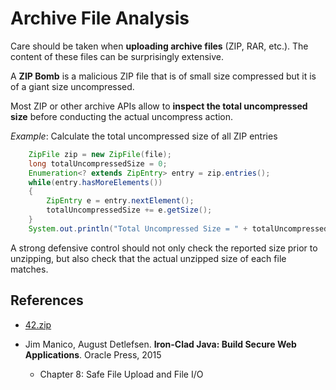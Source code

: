 # Archive File Analysis

Care should be taken when **uploading archive files** (ZIP, RAR, etc.). 
The content of these files can be surprisingly extensive.

A **ZIP Bomb** is a malicious ZIP file that is of small size compressed but it is of
a giant size uncompressed.

Most ZIP or other archive APIs allow to **inspect the total uncompressed size** before conducting the actual uncompress 
action.

_Example_: Calculate the total uncompressed size of all ZIP entries 
```Java
    ZipFile zip = new ZipFile(file);
    long totalUncompressedSize = 0;
    Enumeration<? extends ZipEntry> entry = zip.entries();
    while(entry.hasMoreElements())
    {
        ZipEntry e = entry.nextElement();
        totalUncompressedSize += e.getSize();
    }
    System.out.println("Total Uncompressed Size = " + totalUncompressedSize);
```

A strong defensive control should not only check the reported size prior to unzipping, but also check that the 
actual unzipped size of each file matches.

## References
* [42.zip](https://unforgettable.dk/)

* Jim Manico, August Detlefsen. **Iron-Clad Java: Build Secure Web Applications**. Oracle Press, 2015
     * Chapter 8: Safe File Upload and File I/O